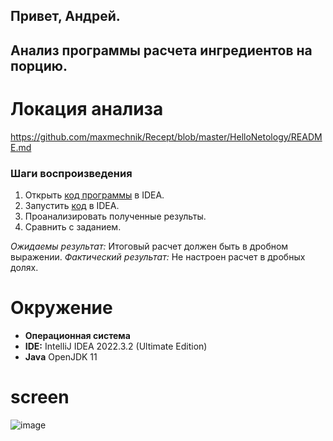 ## Привет, Андрей. 

## Анализ программы расчета ингредиентов на порцию. 

# Локация анализа 
https://github.com/maxmechnik/Recept/blob/master/HelloNetology/README.md

### Шаги воспроизведения 

1. Открыть [код программы](https://github.com/maxmechnik/Recept/blob/master/HelloNetology/Main.java) в IDEA. 
2. Запустить [код](https://github.com/maxmechnik/Recept/blob/master/HelloNetology/Main.java) в IDEA. 
3. Проанализировать полученные результы. 
4. Сравнить с заданием.

*Ожидаемы результат:* Итоговый расчет должен быть в дробном выражении. 
*Фактический результат:* Не настроен расчет в дробных долях. 

# Окружение 
* **Операционная система**
* **IDE:** IntelliJ IDEA 2022.3.2 (Ultimate Edition)
* **Java** OpenJDK 11
  
  
# screen 
![image](https://drive.google.com/file/d/1ws7fBcYE8rKmakfD7F_De7QcWKE2bF9_/view?usp=sharing)






